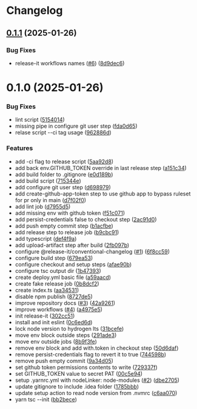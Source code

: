 # Changelog

## [0.1.1](https://github.com/gladiuscode/github-actions-playground/compare/0.1.0...0.1.1) (2025-01-26)


### Bug Fixes

* release-it workflows names ([#6](https://github.com/gladiuscode/github-actions-playground/issues/6)) ([8d9dec6](https://github.com/gladiuscode/github-actions-playground/commit/8d9dec64f989a339c83a9f5669b952d78b10ddef))

# 0.1.0 (2025-01-26)


### Bug Fixes

* lint script ([5154014](https://github.com/gladiuscode/github-actions-playground/commit/51540142c8b6a077212081e4170ac9a7aa055298))
* missing pipe in configure git user step ([fda0d65](https://github.com/gladiuscode/github-actions-playground/commit/fda0d65d853bb8912e66184ec72dff67fcc8f126))
* relase script --ci tag usage ([962886d](https://github.com/gladiuscode/github-actions-playground/commit/962886dfac7ba196a0c6357687e65c8ad1ea5ca5))


### Features

* add -ci flag to release script ([5aa92d8](https://github.com/gladiuscode/github-actions-playground/commit/5aa92d80257240a4ad0cf96aee1624595fd80eb3))
* add back env.GITHUB_TOKEN override in last release step ([a151c34](https://github.com/gladiuscode/github-actions-playground/commit/a151c345b18f4ac30e89d3defc228be4f817c07c))
* add build folder to .gitignore ([e0d189b](https://github.com/gladiuscode/github-actions-playground/commit/e0d189b4f9a9d421fba04a006ce92a462e335535))
* add build script ([715344e](https://github.com/gladiuscode/github-actions-playground/commit/715344edc56c3e766ff7c11cc9deb7b6b7659b0c))
* add configure git user step ([d698979](https://github.com/gladiuscode/github-actions-playground/commit/d6989798c7054b79de111c844d0ea81fac6bcc66))
* add create-github-app-token step to use github app to bypass ruleset for pr only in main ([d7f02f0](https://github.com/gladiuscode/github-actions-playground/commit/d7f02f06721e701e71df7057c049756d160b4335))
* add lint job ([d7955d5](https://github.com/gladiuscode/github-actions-playground/commit/d7955d56f67c963a114f6cf2e2591f2bb4f4016e))
* add missing env with github token ([f51c071](https://github.com/gladiuscode/github-actions-playground/commit/f51c071452e5392f88f650134319a7fadbfcf6ee))
* add persist-credentials false to checkout step ([2ac91d0](https://github.com/gladiuscode/github-actions-playground/commit/2ac91d0e639754f2230d515c03337ab0e9701496))
* add push empty commit step ([b1acfbe](https://github.com/gladiuscode/github-actions-playground/commit/b1acfbe0d2926c9b337859d70977c215ffd366ed))
* add release step to release job ([b9cbc91](https://github.com/gladiuscode/github-actions-playground/commit/b9cbc913a7e3407345c3c8a75106dd1f183572dc))
* add typescript ([def4f9a](https://github.com/gladiuscode/github-actions-playground/commit/def4f9a1157216b19955b1ff6daf4996f810f2d0))
* add upload-artifact step after build ([2fb097b](https://github.com/gladiuscode/github-actions-playground/commit/2fb097bef3390f4b14522bcf4789ea5224635617))
* configure @release-it/conventional-changelog ([#1](https://github.com/gladiuscode/github-actions-playground/issues/1)) ([6f8cc59](https://github.com/gladiuscode/github-actions-playground/commit/6f8cc597a129ff0afbabf659cd3d0ffeaeffc650))
* configure build step ([679ea53](https://github.com/gladiuscode/github-actions-playground/commit/679ea5355c8097e36f87f61c5abab35320590d14))
* configure checkout and setup steps ([afae90b](https://github.com/gladiuscode/github-actions-playground/commit/afae90b071e6eed7baab67315a4a660d05b0584a))
* configure tsc output dir ([1b47393](https://github.com/gladiuscode/github-actions-playground/commit/1b47393674ad555259ced5ca301ac530872aa9f8))
* create deploy.yml basic file ([a59aacd](https://github.com/gladiuscode/github-actions-playground/commit/a59aacd4c6d60b60f9a5aeaa7d3725fdd1c1d69f))
* create fake release job ([0b8dcf2](https://github.com/gladiuscode/github-actions-playground/commit/0b8dcf2120d34156dfade4774fe03f7df29214c3))
* create index.ts ([aa34531](https://github.com/gladiuscode/github-actions-playground/commit/aa3453167557324b42de3d6048910157dc19789f))
* disable npm publish ([8727de5](https://github.com/gladiuscode/github-actions-playground/commit/8727de5948d440cbb61801ca94b8db95d61ab42a))
* improve repository docs ([#3](https://github.com/gladiuscode/github-actions-playground/issues/3)) ([42a9261](https://github.com/gladiuscode/github-actions-playground/commit/42a92618006c128a7dff74455e74604198300584))
* improve workflows ([#4](https://github.com/gladiuscode/github-actions-playground/issues/4)) ([a4975e5](https://github.com/gladiuscode/github-actions-playground/commit/a4975e5bbc668fe304e212e4f817fc356903e621))
* init release-it ([302cc51](https://github.com/gladiuscode/github-actions-playground/commit/302cc5147e4a6b15f58f8c1af67c556d33906beb))
* install and init eslint ([0c6ed6d](https://github.com/gladiuscode/github-actions-playground/commit/0c6ed6df758b65874a6c5c28031f025f28e14aec))
* lock node version to hydrogen lts ([31bcefe](https://github.com/gladiuscode/github-actions-playground/commit/31bcefe179563786ac426c9ca052f9e5b5b144d0))
* move env block outside steps ([291ade3](https://github.com/gladiuscode/github-actions-playground/commit/291ade35031948c580682165e3de282742e18d20))
* move env outside jobs ([8b9f3fe](https://github.com/gladiuscode/github-actions-playground/commit/8b9f3fe7ec07ba94c81413a60803f1bef83dad8e))
* remove env block and add with.token in checkout step ([50d6daf](https://github.com/gladiuscode/github-actions-playground/commit/50d6dafddd54b70c6f345cea16606e6aa6ec90ee))
* remove persist-credentials flag to revert it to true ([744598b](https://github.com/gladiuscode/github-actions-playground/commit/744598bb96f1d18903a4d081558d35426025e6c8))
* remove push empty commit ([9a34d05](https://github.com/gladiuscode/github-actions-playground/commit/9a34d05b9de3a40fcde737b1f18a7a0be808db63))
* set github token permissions contents to write ([729337f](https://github.com/gladiuscode/github-actions-playground/commit/729337f37074ec3af28d53a0efcf9a749bcda2be))
* set GITHUB_TOKEN value to secret PAT ([00c5e94](https://github.com/gladiuscode/github-actions-playground/commit/00c5e9499aefc8198ccc80959a1d5c058f345369))
* setup .yarnrc.yml with nodeLinker: node-modules ([#2](https://github.com/gladiuscode/github-actions-playground/issues/2)) ([dbe2705](https://github.com/gladiuscode/github-actions-playground/commit/dbe2705cb01e4e03c6f0f55f3e34d4e594ae1076))
* update gitignore to include .idea folder ([1785bbb](https://github.com/gladiuscode/github-actions-playground/commit/1785bbbc6b767237581b2ef62460aeb77436c29e))
* update setup action to read node version from .nvmrc ([c6aa070](https://github.com/gladiuscode/github-actions-playground/commit/c6aa070e1ad1b3c5afa4885b58b5fd92c13b52c5))
* yarn tsc --init ([bb2bece](https://github.com/gladiuscode/github-actions-playground/commit/bb2bece8b654358deade68770c2338042f435fcb))
